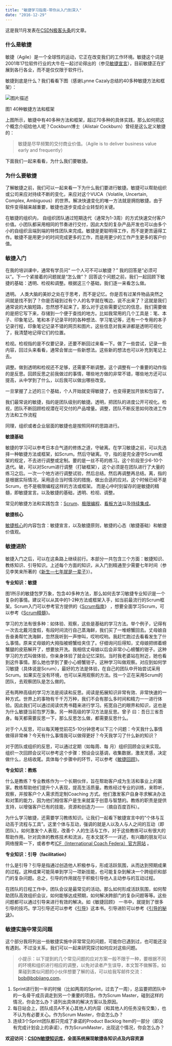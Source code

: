```yaml
---
title: "敏捷学习指南-带你从入门到深入"
date: "2016-12-29"
---
```


这是我11月发表在[CSDN极客头条](https://geek.csdn.net/news/detail/114158)的文章。

### 什么是敏捷

敏捷（Agile）是一个全球性的运动，它正在改变我们的工作环境。敏捷这个词是2001年17位软件行业的大牛在一起讨论得出的（参见[敏捷宣言](https://agilemanifesto.org/)），目前敏捷正在扩展到各行各业，而不是仅仅限于软件行。

敏捷到底是什么？我们看看下图（感谢Lynne Cazaly总结的40多种敏捷方法和框架）：

![图片描述](https://img.blog.csdn.net/20161109143251409)

图1 40种敏捷方法和框架

上图所示，敏捷中有40多种方法和框架，超过70多种的具体实践，那么如何把这个概念介绍给他人呢？Cockburn博士（Alistair Cockburn）曾经是这么定义敏捷的：

> 敏捷是尽早频繁的交付商业价值。（Agile is to deliver business value early and frequently）

下面我们一起来看看，为什么我们要敏捷。

### 为什么要敏捷

了解敏捷之前，我们可以一起来看一下为什么我们要进行敏捷。敏捷可以帮助组织或公司来应对持续不断的变化，来应对这个VUCA（Volatile, Uncertain, Complex, Ambiguous）的世界。解决快速变化的唯一方法就是拥抱敏捷。由于软件变得越来越重要，敏捷也逐步变成企业转型的关键。

在敏捷的组织内， 自组织团队通过短期迭代（通常为1-3周）的方式快速交付客户价值。小团队都采用相同的节奏进行交付，因此大型的复杂产品开发也可以由多个小的自组织且端到端的特性团队来完成。敏捷是更聪明得工作，而不是更苦逼得工作。敏捷不是用更少的时间完成更多的工作，而是用更少的工作产生更多的客户价值。

### 敏捷入门

在我的培训课中，通常有学员问“ 一个人可不可以敏捷？” 我的回答是“必须可以”。下一个紧接着的问题就是“怎么做”？ 回答这个问题之前，我们一起回顾下敏捷的基础：透明、检视和调整。根据这三个基础，我们逐一来看怎么做。

透明。 人类大脑的美妙之处在于思考，而不是记忆。你是否有过某件物品突然之间就是找不到了？你是否碰到过有个人的名字就在嘴边，说不出来了？这就是我们通常说的大脑短路，忽然想不起来了。那么对于这些需要记忆的信息，我们需要做的是把它写下来，存储到一个便于查找的地方。比如我常用的几个工具是：笔、本子、印象笔记。笔和本子记录平时的各种想法、学习笔记等，还有一个专用的本子记录行程，印象笔记记录不错的网页和图片。这些信息对我来讲都是透明可视化了，我清楚地记得它们的位置。

检视。检视指的是不仅要记录，还要不断回过来看一下。做了一些尝试，记录一些内容，回过头来看看，通常会冒出一些新想法。这些新的想法也可以补充到笔记上去。

调整。做到透明和检视还不足够，还需要不断调整。这个调整有一个重要的动作指的是反思。回顾反思之前我做过的事情，哪些地方做的非常不错，哪些地方还可以提高，从中学到了什么，以后我可以做出哪些改变。

一旦掌握了上述的三个基础，个人开始就变得敏捷了，也变得更加开放和包容了。

我们最常说的敏捷，指的是团队级别的敏捷。透明，把团队的进度公开可视化。检视，团队不断回顾检视潜在可交付的产品增量。调整，团队不断反思如何改进工作方法和工作流程

同理，组织或者企业层面的敏捷也是按照同样的思路进行。

**敏捷基础**

敏捷的学习可以参考日本合气道的修炼之道，守破离。在学习敏捷之前，可以先选择一种敏捷方法或框架，如Scrum。然后守破离。守，指的是完全遵守Scrum框架的规定，不去进行调整或定制。要的是一丝不苟的练习。这个阶段至少6-10个迭代。破，可以对Scrum进行调整（打破框架），这个必须是在团队进行了大量的练习之后。一次一个地方进行调整试验，然后总结。然后再调整再总结。离，指的是根据实际情况，采用适合当时情况的措施，做出合适的应对。这个时候已经不是Scrum，也不是极限编程这样的方法或框架。 而是心中时刻留存的是敏捷的精髓，即敏捷宣言。以及敏捷的基础，透明、检视、调整。

常见的敏捷方法和实践包含：[Scrum](https://lib.csdn.net/agile/knowledge/1532)、[极限编程](https://lib.csdn.net/agile/knowledge/1533)、[看板方法](https://lib.csdn.net/agile/knowledge/1534)以及[持续集成](https://lib.csdn.net/agile/knowledge/1596)。

**敏捷核心**

[敏捷核心](https://lib.csdn.net/agile/node/695)的内容包含：敏捷宣言，以及敏捷原则，敏捷的心态（敏捷基础）和敏捷价值观。

### 敏捷进阶

敏捷入门之后，可以在这条路上继续前行。本部分一共包含三个方面：敏捷知识、教练知识、引导知识。上述每个方面的知识，从入门到精通至少需要七年时间（参见李笑来所著的《[新生—七年就是一辈子](https://zhibimo.com/books/xiaolai/reborn-every-7-years)》）。

**专业知识：敏捷**

图1所示的敏捷包罗万象，包含40多种方法，那么如何去学习敏捷专业知识是一个复杂的事情。建议可以从其中的1-2种方法或框架入手，如当前最流行的Scrum框架。Scrum入门可以参考官方提供的《[Scrum指南](https://scrumguides.org/)》 ，想要全面学习Scrum，可以参考《[Scrum精髓](https://item.jd.com/11462889.html)》。

学习的方法有很多种：如体验、观察，这些是基础的学习方法。举个例子，记得有一次去北戴河度假，有段时间流行自己蒸海鲜，我们买了一堆螃蟹回去。丈母娘自告奋勇帮忙洗海鲜，忽然我听到一声惨叫，哎哟哎哟。我赶忙跑过去看看发生了什么事情。原来丈母娘的大拇指被螃蟹给夹住了。仔细询问后得知，丈母娘把绑着螃蟹腿的皮筋解开了，想要放开洗。我相信丈母娘以后会非常小心螃蟹的钳子。这种学习的方式叫做体验，你亲身体验了就会记忆深刻。当时我老婆站在附近，她也看到这件事情。那么她也学到了要小心螃蟹钳子。这种学习叫做观察。对应到如何学习敏捷（具体说是Scrum），最好的方法是体验，在自己的团队中开始尝试采用Scrum。如果实在没有环境，也可以采用观察的方法。找一个正在采用Scrum的团队，去观察团队是怎么做的。

还有两种高级的学习方法是阅读和反思。阅读是拓展知识非常有效、非常快速的一种方式。世界上的事物有千千万万种，我们不会有那么多时间和精力一一进行体验。因此我们可以通过阅读优秀书籍来进行学习。拓宽自己的眼界和知识，这也是为什么敏捷当前包罗万象。另一种高级的学习方法是反思。曾子 曰：吾日三省吾身。每天都需要反思一下，那么反思怎么做，都需要反思什么。

对于个人反思，可以每天睡觉前花5-10分钟思考以下三个问题：今天我什么事情做得非常棒？今天有什么事情我可以做得更好？今天我学习了什么新的知识？

对于团队或组织的反思，可以通过定期（如每周、每 月）组织回顾会议来实现。组织一次回顾会议可以参考这个步骤：预设会议基调，收集数据，激发灵感，决定做什么，总结收尾。具体每个步骤中的环节，可以参考《[敏捷回顾](https://item.jd.com/11100273.html)》。

**专业知识：教练**

什么是教练？专业教练作为一个长期伙伴，旨在帮助客户成为生活和事业上的赢家。教练帮助他们提升个人表现，提高生活质量。教练经过专业的训练，来聆听，观察，并按客户个人需求而定制Coaching 方式。他们激发客户自身寻求解决办法和对策的能力，因为他们相信客户是生来就富于创意与智慧的。教练的职责是提供支持，以增强客户已有的技能，资源和创造力——（摘自百度百科）。

为什么学习敏捷，还需要学习教练知识。让我们一起看下敏捷宣言中的“个体与互动高于流程与工具”。这里个体与互动，强调的就是人以及人与人之间的互动（即团队）。如何激发个人表现，改善个 人的生活与工作，对于这些教练可以有很大的帮助作用。针对具体的教练技术和流派，在本文就不一一详述，有兴趣的朋友可以网络搜索一下，或者参考[ICF（International Coach Federa）官方网站](https://coachfederation.org/) 。

**专业知识：引导（facilitation）**

什么是引导？引导是指通过创造他人积极参与，形成活跃氛围，从而达到预期成果的过程。这种成果可能简单到学习一项新技能，也可能复杂到解决一个跨组织和部门的复杂问题。总之，引导的作用就在于积极引导他人主动参与的互动过程。

在团队的日程工作中，团队会议是最常见的活动。那么如何形成活跃氛围，如何帮助团队高效组织会议，如何能够达成预期，如何解决跨部门的复杂问题等等。这些问题都可以通过引导来进行有效的解决。如《敏捷回顾》 一书中，就提到了很多引导的技巧。学习引导还可以参考《[引导](https://item.jd.com/11934932.html)》这本书。引导进阶可以参考《[引导的秘诀](https://item.jd.com/11452543.html)》。

### 敏捷实施中常见问题

这个部分我将列出一些敏捷实施中非常常见的问题，可能你已遇到过，也可能还没有遇到。不过没关系，我们可以一起来研究探讨如何应对这些问题。

> 小提示：以下提到的几个常见问题的应对方案一般不限于一种，要根据不同的环境和组织进行相应的调整，以免对读者产生误导，本文暂不做解答。如果碰到类似问题的小伙伴想要了解的话，可以给我写邮件交流：bob@bobjiang.com。

1. Sprint进行到一半的时候（比如两周的Sprint，过去了一周），总监要把团队中的一名骨干成员调走到另一个重要的项目。作为Scrum Master，碰到这样的情况，你会怎么办？请列出具体的解决方案以及原因。
2. 每日站会上，团队成员A不关心其他人的内容（和其他人的任务没有交集），也不认为有必要关心。作为Scrum Master，你会怎么办？
3. 连续3个Sprint团队都只完成了承诺的Product Backlog Item的一部分（即没有完成计划会上的承诺），作为ScrumMaster，出现这个情况，你会怎么办？

**欢迎访问：[CSDN敏捷知识库](https://lib.csdn.net/base/agile)，全面系统展现敏捷各知识点及内容资源**

